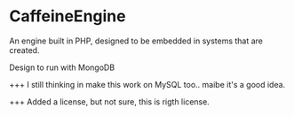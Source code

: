 CaffeineEngine
============

An engine built in PHP, designed to be embedded in systems that are created.

Design to run with MongoDB

+++
I still thinking in make this work on MySQL too.. maibe it's a good idea.

+++
Added a license, but not sure, this is rigth license.